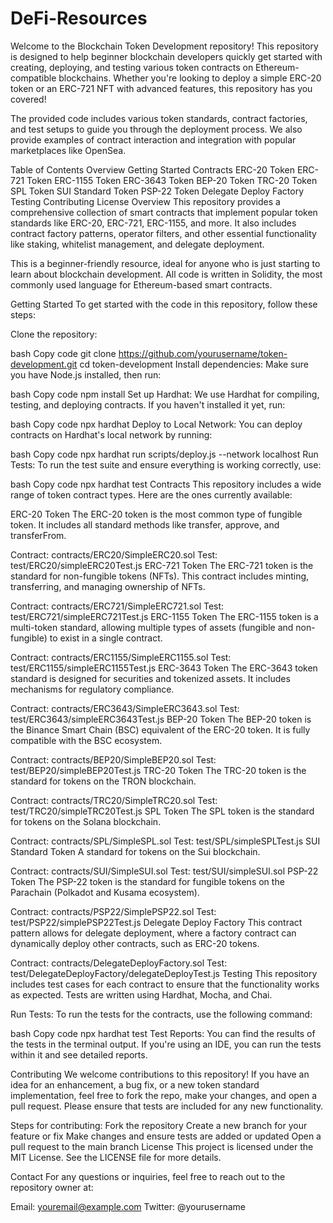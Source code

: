 # DeFi-Resources

Welcome to the Blockchain Token Development repository! This repository is designed to help beginner blockchain developers quickly get started with creating, deploying, and testing various token contracts on Ethereum-compatible blockchains. Whether you're looking to deploy a simple ERC-20 token or an ERC-721 NFT with advanced features, this repository has you covered!

The provided code includes various token standards, contract factories, and test setups to guide you through the deployment process. We also provide examples of contract interaction and integration with popular marketplaces like OpenSea.

Table of Contents
Overview
Getting Started
Contracts
ERC-20 Token
ERC-721 Token
ERC-1155 Token
ERC-3643 Token
BEP-20 Token
TRC-20 Token
SPL Token
SUI Standard Token
PSP-22 Token
Delegate Deploy Factory
Testing
Contributing
License
Overview
This repository provides a comprehensive collection of smart contracts that implement popular token standards like ERC-20, ERC-721, ERC-1155, and more. It also includes contract factory patterns, operator filters, and other essential functionality like staking, whitelist management, and delegate deployment.

This is a beginner-friendly resource, ideal for anyone who is just starting to learn about blockchain development. All code is written in Solidity, the most commonly used language for Ethereum-based smart contracts.

Getting Started
To get started with the code in this repository, follow these steps:

Clone the repository:

bash
Copy code
git clone https://github.com/yourusername/token-development.git
cd token-development
Install dependencies: Make sure you have Node.js installed, then run:

bash
Copy code
npm install
Set up Hardhat: We use Hardhat for compiling, testing, and deploying contracts. If you haven't installed it yet, run:

bash
Copy code
npx hardhat
Deploy to Local Network: You can deploy contracts on Hardhat's local network by running:

bash
Copy code
npx hardhat run scripts/deploy.js --network localhost
Run Tests: To run the test suite and ensure everything is working correctly, use:

bash
Copy code
npx hardhat test
Contracts
This repository includes a wide range of token contract types. Here are the ones currently available:

ERC-20 Token
The ERC-20 token is the most common type of fungible token. It includes all standard methods like transfer, approve, and transferFrom.

Contract: contracts/ERC20/SimpleERC20.sol
Test: test/ERC20/simpleERC20Test.js
ERC-721 Token
The ERC-721 token is the standard for non-fungible tokens (NFTs). This contract includes minting, transferring, and managing ownership of NFTs.

Contract: contracts/ERC721/SimpleERC721.sol
Test: test/ERC721/simpleERC721Test.js
ERC-1155 Token
The ERC-1155 token is a multi-token standard, allowing multiple types of assets (fungible and non-fungible) to exist in a single contract.

Contract: contracts/ERC1155/SimpleERC1155.sol
Test: test/ERC1155/simpleERC1155Test.js
ERC-3643 Token
The ERC-3643 token standard is designed for securities and tokenized assets. It includes mechanisms for regulatory compliance.

Contract: contracts/ERC3643/SimpleERC3643.sol
Test: test/ERC3643/simpleERC3643Test.js
BEP-20 Token
The BEP-20 token is the Binance Smart Chain (BSC) equivalent of the ERC-20 token. It is fully compatible with the BSC ecosystem.

Contract: contracts/BEP20/SimpleBEP20.sol
Test: test/BEP20/simpleBEP20Test.js
TRC-20 Token
The TRC-20 token is the standard for tokens on the TRON blockchain.

Contract: contracts/TRC20/SimpleTRC20.sol
Test: test/TRC20/simpleTRC20Test.js
SPL Token
The SPL token is the standard for tokens on the Solana blockchain.

Contract: contracts/SPL/SimpleSPL.sol
Test: test/SPL/simpleSPLTest.js
SUI Standard Token
A standard for tokens on the Sui blockchain.

Contract: contracts/SUI/SimpleSUI.sol
Test: test/SUI/simpleSUI.sol
PSP-22 Token
The PSP-22 token is the standard for fungible tokens on the Parachain (Polkadot and Kusama ecosystem).

Contract: contracts/PSP22/SimplePSP22.sol
Test: test/PSP22/simplePSP22Test.js
Delegate Deploy Factory
This contract pattern allows for delegate deployment, where a factory contract can dynamically deploy other contracts, such as ERC-20 tokens.

Contract: contracts/DelegateDeployFactory.sol
Test: test/DelegateDeployFactory/delegateDeployTest.js
Testing
This repository includes test cases for each contract to ensure that the functionality works as expected. Tests are written using Hardhat, Mocha, and Chai.

Run Tests: To run the tests for the contracts, use the following command:

bash
Copy code
npx hardhat test
Test Reports: You can find the results of the tests in the terminal output. If you're using an IDE, you can run the tests within it and see detailed reports.

Contributing
We welcome contributions to this repository! If you have an idea for an enhancement, a bug fix, or a new token standard implementation, feel free to fork the repo, make your changes, and open a pull request. Please ensure that tests are included for any new functionality.

Steps for contributing:
Fork the repository
Create a new branch for your feature or fix
Make changes and ensure tests are added or updated
Open a pull request to the main branch
License
This project is licensed under the MIT License. See the LICENSE file for more details.

Contact
For any questions or inquiries, feel free to reach out to the repository owner at:

Email: youremail@example.com
Twitter: @yourusername
